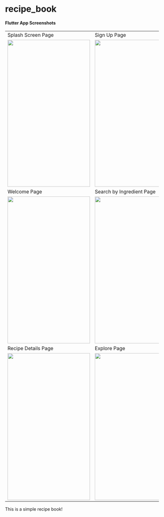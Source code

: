 # recipe_book
#### Flutter App Screenshots

<table>
  <tr>
    <td>Splash Screen Page</td>
     <td>Sign Up Page</td>
     <td>Log In Page</td>
  </tr>
  <tr>
    <td><img src="https://user-images.githubusercontent.com/53122008/101536041-c30b2880-3999-11eb-9dd0-eb00196a2341.png" width=270 height=480></td>
    <td><img src="https://user-images.githubusercontent.com/53122008/101536046-c43c5580-3999-11eb-9c97-190e8146c926.png" width=270 height=480></td>
    <td><img src="https://user-images.githubusercontent.com/53122008/101536050-c7cfdc80-3999-11eb-8d7b-2166f3ec918d.png" width=270 height=480></td>
  </tr>
  <tr>
    <td>Welcome Page</td>
     <td>Search by Ingredient Page</td>
     <td>Search Result Page</td>
  </tr>
  <tr>
    <td><img src="https://user-images.githubusercontent.com/53122008/101536068-cdc5bd80-3999-11eb-9223-378dbf441255.png" width=270 height=480></td>
    <td><img src="https://user-images.githubusercontent.com/53122008/101536073-d0281780-3999-11eb-9a29-af8ceeef2ca8.png" width=270 height=480></td>
    <td><img src="https://user-images.githubusercontent.com/53122008/101536012-b5ee3980-3999-11eb-92a4-c6b896705ae9.png" width=270 height=480></td>
  </tr>
  <tr>
    <td>Recipe Details Page</td>
     <td>Explore Page</td>
  </tr>
  <tr>
    <td><img src="https://user-images.githubusercontent.com/53122008/101536027-bd154780-3999-11eb-87c0-93cdafb61525.png" width=270 height=480></td>
    <td><img src="https://user-images.githubusercontent.com/53122008/101536033-c0103800-3999-11eb-86f9-e534d4e728e4.png" width=270 height=480></td>
   
  </tr>
 </table>

This is a simple recipe book!
